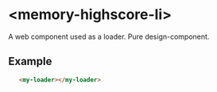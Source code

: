 # &lt;memory-highscore-li&gt;

A web component used as a loader. Pure design-component.


## Example

```html
   <my-loader></my-loader>
```

